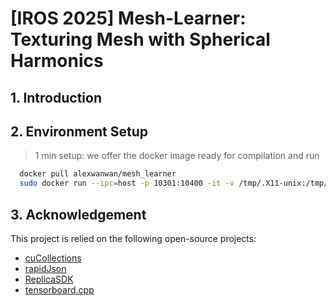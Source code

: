 # **[IROS 2025] Mesh-Learner: Texturing Mesh with Spherical Harmonics**

## 1. Introduction

## 2. Environment Setup
> 1 min setup: we offer the docker image ready for compilation and run
```bash
  docker pull alexwanwan/mesh_learner
  sudo docker run --ipc=host -p 10301:10400 -it -v /tmp/.X11-unix:/tmp/.X11-unix -e DISPLAY=:0 -e GDK_SCALE -e GDK_DPI_SCALE --name mesh_learner_docker --runtime=nvidia -v [your_path] --gpus all mesh_learner:1.0 /bin/bash
```

## 3. Acknowledgement
This project is relied on the following open-source projects:
- [cuCollections](https://github.com/NVIDIA/cuCollections)
- [rapidJson](https://github.com/Tencent/rapidjson)
- [ReplicaSDK](https://github.com/facebookresearch/Replica-Dataset)
- [tensorboard.cpp](https://github.com/Mininglamp-Technology/tensorboard.cpp)
